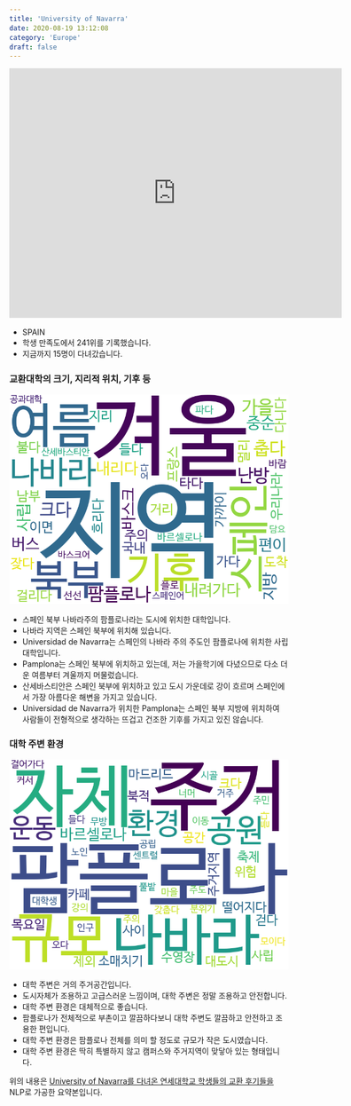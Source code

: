 ```yaml
---
title: 'University of Navarra'
date: 2020-08-19 13:12:08
category: 'Europe'
draft: false
---
```


<iframe
width="600"
height="450"
frameborder="0" style="border:0"
src="https://www.google.com/maps/embed/v1/place?key=AIzaSyC9e1AME-pVmWC4hBpFdu5S4dKzyepa3HQ&q=University+of+Navarra&center=42.801491799999994,-1.6597366000000002&zoom=14" allowfullscreen>
</iframe>


* SPAIN
* 학생 만족도에서 241위를 기록했습니다.
* 지금까지 15명이 다녀갔습니다. 

### 교환대학의 크기, 지리적 위치, 기후 등

![gen_info-WordCloud](../univ_wordclouds_okt/gen_info/ES000015_gen_info_okt.png)

* 스페인 북부 나바라주의 팜플로나라는 도시에 위치한 대학입니다.
* 나바라 지역은 스페인 북부에 위치해 있습니다.
* Universidad de Navarra는 스페인의 나바라 주의 주도인 팜플로나에 위치한 사립대학입니다.
* Pamplona는 스페인 북부에 위치하고 있는데, 저는 가을학기에 다녔으므로 다소 더운 여름부터 겨울까지 머물렀습니다.
* 산세바스티안은 스페인 북부에 위치하고 있고 도시 가운데로 강이 흐르며 스페인에서 가장 아름다운 해변을 가지고 있습니다.
* Universidad de Navarra가 위치한 Pamplona는 스페인 북부 지방에 위치하여 사람들이 전형적으로 생각하는 뜨겁고 건조한 기후를 가지고 있진 않습니다.


### 대학 주변 환경

![env_info-WordCloud](../univ_wordclouds_okt/env_info/ES000015_env_info_okt.png)

* 대학 주변은 거의 주거공간입니다.
* 도시자체가 조용하고 고급스러운 느낌이며, 대학 주변은 정말 조용하고 안전합니다.
* 대학 주변 환경은 대체적으로 좋습니다.
* 팜플로나가 전체적으로 부촌이고 깔끔하다보니 대학 주변도 깔끔하고 안전하고 조용한 편입니다.
* 대학 주변 환경은 팜플로나 전체를 의미 할 정도로 규모가 작은 도시였습니다.
* 대학 주변 환경은 딱히 특별하지 않고 캠퍼스와 주거지역이 맞닿아 있는 형태입니다.


위의 내용은 [University of Navarra를 다녀온 연세대학교 학생들의 교환 후기들을](http://oia.yonsei.ac.kr/partner/expReport.asp?ucode=ES000015&bgbn=A) NLP로 가공한 요약본입니다. 
